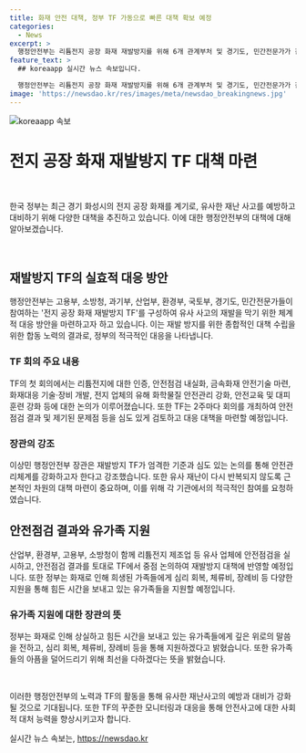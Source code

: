 ```yaml
---
title: 화재 안전 대책, 정부 TF 가동으로 빠른 대책 확보 예정
categories:
  - News
excerpt: >
  행정안전부는 리튬전지 공장 화재 재발방지를 위해 6개 관계부처 및 경기도, 민간전문가가 참여하는 TF를 구성했다. TF는 주기적으로 회의를 개최하여 화재 예방부터 대응까지 종합적인 안전관리체계를 논의할 예정이며, 이상민 장관은 유사 재난을 예방하기 위해 법·제도 개선, 기술 개발, 교육 등 종합적인 대책을 요청했다. TF는 안전점검 결과를 바탕으로 재발방지 대책을 마련하고, 화재사고로 인해 희생된 가족들에 대한 지원 방안도 논의 중이다. TF는 지난 6월부터 안전점검을 진행하고 있으며, 현재는 사고수습 진행상황과 피해자·유가족 지원에 대한 대책들을 점검하고 있다.
feature_text: >
  ## koreaapp 실시간 뉴스 속보입니다.

  행정안전부는 리튬전지 공장 화재 재발방지를 위해 6개 관계부처 및 경기도, 민간전문가가 참여하는 TF를 구성했다. TF는 주기적으로 회의를 개최하여 화재 예방부터 대응까지 종합적인 안전관리체계를 논의할 예정이며, 이상민 장관은 유사 재난을 예방하기 위해 법·제도 개선, 기술 개발, 교육 등 종합적인 대책을 요청했다. TF는 안전점검 결과를 바탕으로 재발방지 대책을 마련하고, 화재사고로 인해 희생된 가족들에 대한 지원 방안도 논의 중이다. TF는 지난 6월부터 안전점검을 진행하고 있으며, 현재는 사고수습 진행상황과 피해자·유가족 지원에 대한 대책들을 점검하고 있다.
image: 'https://newsdao.kr/res/images/meta/newsdao_breakingnews.jpg'
---
```


<p><img src="https://newsdao.kr/res/images/meta/newsdao_breakingnews.jpg" alt="koreaapp 속보" /></p>

<h1>전지 공장 화재 재발방지 TF 대책 마련</h1>

<p data-ke-size="size16">&nbsp;</p>

<p>한국 정부는 최근 경기 화성시의 전지 공장 화재를 계기로, 유사한 재난 사고를 예방하고 대비하기 위해 다양한 대책을 추진하고 있습니다. 이에 대한 행정안전부의 대책에 대해 알아보겠습니다.</p>

<p data-ke-size="size16">&nbsp;</p>

<h2 data-ke-size="size26">재발방지 TF의 실효적 대응 방안</h2>

<p>행정안전부는 고용부, 소방청, 과기부, 산업부, 환경부, 국토부, 경기도, 민간전문가들이 참여하는 '전지 공장 화재 재발방지 TF'를 구성하여 유사 사고의 재발을 막기 위한 체계적 대응 방안을 마련하고자 하고 있습니다. 이는 재발 방지를 위한 종합적인 대책 수립을 위한 합동 노력의 결과로, 정부의 적극적인 대응을 나타냅니다.</p>

<h3>TF 회의 주요 내용</h3>

<p>TF의 첫 회의에서는 리튬전지에 대한 인증, 안전점검 내실화, 금속화재 안전기술 마련, 화재대응 기술·장비 개발, 전지 업체의 유해 화학물질 안전관리 강화, 안전교육 및 대피 훈련 강화 등에 대한 논의가 이루어졌습니다. 또한 TF는 2주마다 회의를 개최하여 안전점검 결과 및 제기된 문제점 등을 심도 있게 검토하고 대응 대책을 마련할 예정입니다.</p>

<h3>장관의 강조</h3>

<p>이상민 행정안전부 장관은 재발방지 TF가 엄격한 기준과 심도 있는 논의를 통해 안전관리체계를 강화하고자 한다고 강조했습니다. 또한 유사 재난이 다시 반복되지 않도록 근본적인 차원의 대책 마련이 중요하며, 이를 위해 각 기관에서의 적극적인 참여를 요청하였습니다.</p>

<h2 data-ke-size="size26">안전점검 결과와 유가족 지원</h2>

<p>산업부, 환경부, 고용부, 소방청이 함께 리튬전지 제조업 등 유사 업체에 안전점검을 실시하고, 안전점검 결과를 토대로 TF에서 중점 논의하여 재발방지 대책에 반영할 예정입니다. 또한 정부는 화재로 인해 희생된 가족들에게 심리 회복, 체류비, 장례비 등 다양한 지원을 통해 힘든 시간을 보내고 있는 유가족들을 지원할 예정입니다.</p>

<h3>유가족 지원에 대한 장관의 뜻</h3>

<p>정부는 화재로 인해 상실하고 힘든 시간을 보내고 있는 유가족들에게 깊은 위로의 말씀을 전하고, 심리 회복, 체류비, 장례비 등을 통해 지원하겠다고 밝혔습니다. 또한 유가족들의 아픔을 덜어드리기 위해 최선을 다하겠다는 뜻을 밝혔습니다.</p>

<p data-ke-size="size16">&nbsp;</p>

<p>이러한 행정안전부의 노력과 TF의 활동을 통해 유사한 재난사고의 예방과 대비가 강화될 것으로 기대됩니다. 또한 TF의 꾸준한 모니터링과 대응을 통해 안전사고에 대한 사회적 대처 능력을 향상시키고자 합니다.</p>
실시간 뉴스 속보는, <a href="https://newsdao.kr" rel="dofollow">https://newsdao.kr</a>


